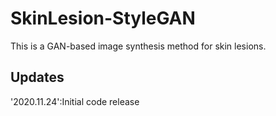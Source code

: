 # SkinLesion-StyleGAN
This is a GAN-based image synthesis method for skin lesions.

## Updates
'2020.11.24':Initial code release
